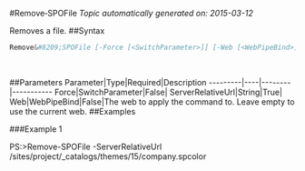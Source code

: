 #Remove&#8209;SPOFile
*Topic automatically generated on: 2015-03-12*

Removes a file.
##Syntax
```powershell
Remove&#8209;SPOFile [-Force [<SwitchParameter>]] [-Web [<WebPipeBind>]] -ServerRelativeUrl [<String>]
```
&nbsp;

##Parameters
Parameter|Type|Required|Description
---------|----|--------|-----------
Force|SwitchParameter|False|
ServerRelativeUrl|String|True|
Web|WebPipeBind|False|The web to apply the command to. Leave empty to use the current web.
##Examples

###Example 1
    
PS:>Remove-SPOFile -ServerRelativeUrl /sites/project/_catalogs/themes/15/company.spcolor

